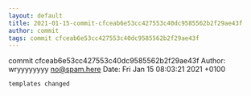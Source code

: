 ```yaml
---
layout: default
title: 2021-01-15-commit-cfceab6e53cc427553c40dc9585562b2f29ae43f
author: commit
tags: commit cfceab6e53cc427553c40dc9585562b2f29ae43f
---
```


commit cfceab6e53cc427553c40dc9585562b2f29ae43f
Author: wryyyyyyyy <no@spam.here>
Date:   Fri Jan 15 08:03:21 2021 +0100

    templates changed

